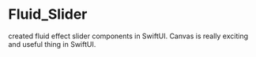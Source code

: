 # Fluid_Slider
created fluid effect slider components in SwiftUI. Canvas is really exciting and useful thing in SwiftUI. 
